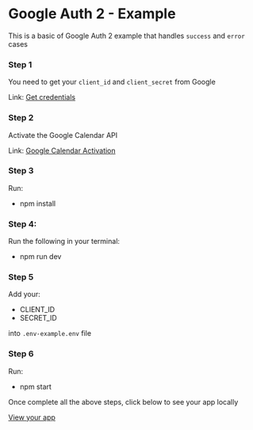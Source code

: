 # Google Auth 2 - Example 

This is a basic of Google Auth 2 example that handles ```success``` and ```error``` cases


### Step 1
You need to get your ```client_id``` and ```client_secret``` from Google

Link: [Get credentials](https://console.developers.google.com/apis/credentials)

### Step 2
Activate the Google Calendar API

Link: [Google Calendar Activation](https://console.developers.google.com/apis/library/calendar-json.googleapis.com/?q=Google%20Calendar%20Ap)


### Step 3
Run:
- npm install

### Step 4:
Run the following in your terminal:
- npm run dev

### Step 5
Add your: 
- CLIENT_ID
- SECRET_ID 

into ```.env-example.env``` file


### Step 6
Run:
- npm start


Once complete all the above steps, click below to see your app locally

[View your app]('http://localhost:8080') 

